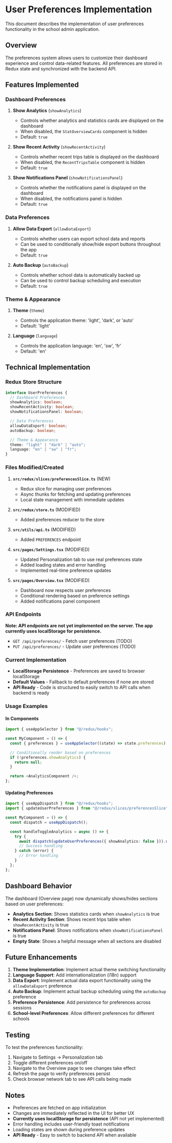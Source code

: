 # User Preferences Implementation

This document describes the implementation of user preferences functionality in the school admin application.

## Overview

The preferences system allows users to customize their dashboard experience and control data-related features. All preferences are stored in Redux state and synchronized with the backend API.

## Features Implemented

### Dashboard Preferences

1. **Show Analytics** (`showAnalytics`)

   - Controls whether analytics and statistics cards are displayed on the dashboard
   - When disabled, the `StatOverviewCards` component is hidden
   - Default: `true`

2. **Show Recent Activity** (`showRecentActivity`)

   - Controls whether recent trips table is displayed on the dashboard
   - When disabled, the `RecentTripsTable` component is hidden
   - Default: `true`

3. **Show Notifications Panel** (`showNotificationsPanel`)
   - Controls whether the notifications panel is displayed on the dashboard
   - When disabled, the notifications panel is hidden
   - Default: `true`

### Data Preferences

1. **Allow Data Export** (`allowDataExport`)

   - Controls whether users can export school data and reports
   - Can be used to conditionally show/hide export buttons throughout the app
   - Default: `true`

2. **Auto Backup** (`autoBackup`)
   - Controls whether school data is automatically backed up
   - Can be used to control backup scheduling and execution
   - Default: `true`

### Theme & Appearance

1. **Theme** (`theme`)

   - Controls the application theme: 'light', 'dark', or 'auto'
   - Default: 'light'

2. **Language** (`language`)
   - Controls the application language: 'en', 'sw', 'fr'
   - Default: 'en'

## Technical Implementation

### Redux Store Structure

```typescript
interface UserPreferences {
  // Dashboard Preferences
  showAnalytics: boolean;
  showRecentActivity: boolean;
  showNotificationsPanel: boolean;

  // Data Preferences
  allowDataExport: boolean;
  autoBackup: boolean;

  // Theme & Appearance
  theme: "light" | "dark" | "auto";
  language: "en" | "sw" | "fr";
}
```

### Files Modified/Created

1. **`src/redux/slices/preferencesSlice.ts`** (NEW)

   - Redux slice for managing user preferences
   - Async thunks for fetching and updating preferences
   - Local state management with immediate updates

2. **`src/redux/store.ts`** (MODIFIED)

   - Added preferences reducer to the store

3. **`src/utils/api.ts`** (MODIFIED)

   - Added `PREFERENCES` endpoint

4. **`src/pages/Settings.tsx`** (MODIFIED)

   - Updated Personalization tab to use real preferences state
   - Added loading states and error handling
   - Implemented real-time preference updates

5. **`src/pages/Overview.tsx`** (MODIFIED)
   - Dashboard now respects user preferences
   - Conditional rendering based on preference settings
   - Added notifications panel component

### API Endpoints

**Note: API endpoints are not yet implemented on the server. The app currently uses localStorage for persistence.**

- `GET /api/preferences/` - Fetch user preferences (TODO)
- `PUT /api/preferences/` - Update user preferences (TODO)

### Current Implementation

- **LocalStorage Persistence** - Preferences are saved to browser localStorage
- **Default Values** - Fallback to default preferences if none are stored
- **API Ready** - Code is structured to easily switch to API calls when backend is ready

### Usage Examples

#### In Components

```typescript
import { useAppSelector } from "@/redux/hooks";

const MyComponent = () => {
  const { preferences } = useAppSelector((state) => state.preferences);

  // Conditionally render based on preferences
  if (!preferences.showAnalytics) {
    return null;
  }

  return <AnalyticsComponent />;
};
```

#### Updating Preferences

```typescript
import { useAppDispatch } from "@/redux/hooks";
import { updateUserPreferences } from "@/redux/slices/preferencesSlice";

const MyComponent = () => {
  const dispatch = useAppDispatch();

  const handleToggleAnalytics = async () => {
    try {
      await dispatch(updateUserPreferences({ showAnalytics: false })).unwrap();
      // Success handling
    } catch (error) {
      // Error handling
    }
  };
};
```

## Dashboard Behavior

The dashboard (Overview page) now dynamically shows/hides sections based on user preferences:

- **Analytics Section**: Shows statistics cards when `showAnalytics` is true
- **Recent Activity Section**: Shows recent trips table when `showRecentActivity` is true
- **Notifications Panel**: Shows notifications when `showNotificationsPanel` is true
- **Empty State**: Shows a helpful message when all sections are disabled

## Future Enhancements

1. **Theme Implementation**: Implement actual theme switching functionality
2. **Language Support**: Add internationalization (i18n) support
3. **Data Export**: Implement actual data export functionality using the `allowDataExport` preference
4. **Auto Backup**: Implement actual backup scheduling using the `autoBackup` preference
5. **Preference Persistence**: Add persistence for preferences across sessions
6. **School-level Preferences**: Allow different preferences for different schools

## Testing

To test the preferences functionality:

1. Navigate to Settings → Personalization tab
2. Toggle different preferences on/off
3. Navigate to the Overview page to see changes take effect
4. Refresh the page to verify preferences persist
5. Check browser network tab to see API calls being made

## Notes

- Preferences are fetched on app initialization
- Changes are immediately reflected in the UI for better UX
- **Currently uses localStorage for persistence** (API not yet implemented)
- Error handling includes user-friendly toast notifications
- Loading states are shown during preference updates
- **API Ready** - Easy to switch to backend API when available
